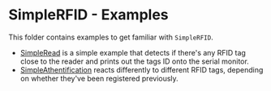 # SimpleRFID - Examples

This folder contains examples to get familiar with `SimpleRFID`.

- [SimpleRead](SimpleRead) is a simple example that detects if there's any RFID tag close to the reader and prints out the tags ID onto the serial monitor.
- [SimpleAthentification](SimpleAuthentification) reacts differently to different RFID tags, depending on whether they've been registered previously.
